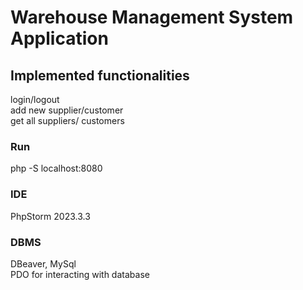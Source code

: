 # Warehouse Management System Application  

## Implemented functionalities  
login/logout  
add new supplier/customer  
get all suppliers/ customers  

### Run
php -S localhost:8080  

### IDE
PhpStorm 2023.3.3  

### DBMS
DBeaver, MySql  
PDO for interacting with database  


